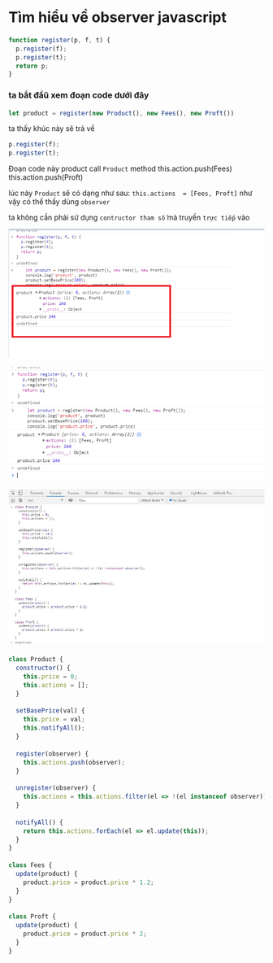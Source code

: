 # Tìm hiểu về observer javascript

``` javascript
function register(p, f, t) {
  p.register(f);
  p.register(t);
  return p;
}
```
### ta bắt đầũ xem đoạn code dưới đây
``` javascript
let product = register(new Product(), new Fees(), new Proft())
```
ta thấy khúc này sẽ trả về 

``` javascript
p.register(f);
p.register(t);
```
Đoạn code này product call 
`Product` method
this.action.push(Fees)
this.action.push(Proft)

lúc này `Product` sẽ có dạng như sau:
`this.actions  = [Fees, Proft]`
như vậy có thể thấy dùng `observer` 

ta không cần phải sử dụng `contructor tham số` mà truyền `trực tiếp` vào




![ScreenShot](../../image/observer_result.png)

![ScreenShot](../../image/observer.png)

![ScreenShot](../../image/observer_init.jpg)


``` javascript
class Product {
  constructor() {
    this.price = 0;
    this.actions = [];
  }

  setBasePrice(val) {
    this.price = val;
    this.notifyAll();
  }

  register(observer) {
    this.actions.push(observer);
  }

  unregister(observer) {
    this.actions = this.actions.filter(el => !(el instanceof observer));
  }

  notifyAll() {
    return this.actions.forEach(el => el.update(this));
  }
}

class Fees {
  update(product) {
    product.price = product.price * 1.2;
  }
}

class Proft {
  update(product) {
    product.price = product.price * 2;
  }
}

```

